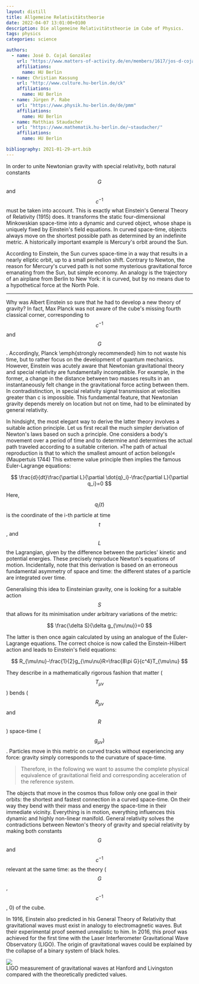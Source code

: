 ```yaml
---
layout: distill
title: Allgemeine Relativitätstheorie
date: 2022-04-07 13:01:00+0100
description: Die allgemeine Relativitätstheorie im Cube of Physics.
tags: physics
categories: science

authors:
  - name: José D. Cojal González
    url: "https://www.matters-of-activity.de/en/members/1617/jos-d-cojal-gonzlez-phd"
    affiliations:
      name: HU Berlin
  - name: Christian Kassung
    url: "http://www.culture.hu-berlin.de/ck"
    affiliations:
      name: HU Berlin
  - name: Jürgen P. Rabe
    url: "https://www.physik.hu-berlin.de/de/pmm"
    affiliations:
      name: HU Berlin
  - name: Matthias Staudacher
    url: "https://www.mathematik.hu-berlin.de/~staudacher/"
    affiliations:
      name: HU Berlin

bibliography: 2021-01-29-art.bib
---
```


In order to unite Newtonian gravity with special relativity, both natural
constants $$G$$ and $$c^{-1}$$ must be taken into account. This is exactly what
Einstein's General Theory of Relativity (1915) does. It transforms the static
four-dimensional Minkowskian space-time into a dynamic and curved object, whose
shape is uniquely fixed by Einstein's field equations. In curved space-time,
objects always move on the shortest possible path as determined by an
indefinite metric. A historically important example is Mercury's orbit around
the Sun.

According to Einstein, the Sun curves space-time in a way that results in a
nearly elliptic orbit, up to a small perihelion shift. Contrary to Newton, the
reason for Mercury's curved path is not some mysterious gravitational force
emanating from the Sun, but simple economy. An analogy is the trajectory of an
airplane from Berlin to New York: it is curved, but by no means due to a
hypothetical force at the North Pole.

<hr>

Why was Albert Einstein so sure that he had to develop a new theory of gravity?
In fact, Max Planck was not aware of the cube's missing fourth classical
corner, corresponding to $$c^{-1}$$ and $$G$$. Accordingly, Planck \emph{strongly
recommended} him to not waste his time, but to rather focus on the development
of quantum mechanics. However, Einstein was acutely aware that Newtonian
gravitational theory and special relativity are fundamentally incompatible. For
example, in the former, a change in the distance between two masses results in
an instantaneously felt change in the gravitational force acting between them.
In contradistinction, in special relativity signal transmission at velocities
greater than c is impossible. This fundamental feature, that Newtonian gravity
depends merely on location but not on time, had to be eliminated by general
relativity.

In hindsight, the most elegant way to derive the latter theory involves a
suitable action principle. Let us first recall the much simpler derivation of
Newton's laws based on such a principle. One considers a body's movement over a
period of time and to determine and determines the actual path traveled
according to a suitable criterion. »The path of actual reproduction is that to
which the smallest amount of action belongs!« (Maupertuis 1744) This extreme
value principle then implies the famous Euler-Lagrange equations:

$$
\frac{d}{dt}\frac{\partial L}{\partial \dot{q}_i}-\frac{\partial L}{\partial q_i}=0
$$

Here, $$q_{i}(t)$$ is the coordinate of the i-th particle at time $$t$$, and
$$L$$ the Lagrangian, given by the difference between the particles' kinetic
and potential energies. These precisely reproduce Newton's equations of motion.
Incidentally, note that this derivation is based on an erroneous fundamental
asymmetry of space and time: the different states of a particle are integrated
over time.

Generalising this idea to Einsteinian gravity, one is looking for a suitable
action $$S$$ that allows for its minimisation under arbitrary variations of the
metric:

$$
\frac{\delta S}{\delta g_{\mu\nu}}=0
$$

The latter is then once again calculated by using an analogue of the
Euler-Lagrange equations. The correct choice is now called the Einstein-Hilbert
action and leads to Einstein's field equations:

$$
R_{\mu\nu}-\frac{1}{2}g_{\mu\nu}R=\frac{8\pi G}{c^4}T_{\mu\nu}
$$

They describe in a mathematically rigorous fashion that matter ($$T_{μν}$$) bends
($$R_{μν}$$ and $$R$$) space-time ($$g_{μν})$$. Particles move in this metric on
curved tracks without experiencing any force: gravity simply corresponds to the
curvature of space-time.

<blockquote>
    Therefore, in the following we want to assume the complete physical equivalence
of gravitational field and corresponding acceleration of the reference
system. <d-cite key="einstein:1907"></d-cite>
</blockquote>

The objects that move in the cosmos thus follow only one goal in their orbits:
the shortest and fastest connection in a curved space-time. On their way they
bend with their mass and energy the space-time in their immediate vicinity.
Everything is in motion, everything influences this dynamic and highly
non-linear manifold. General relativity solves the contradictions between
Newton's theory of gravity and special relativity by making both constants
$$G$$ and $$c^{-1}$$ relevant at the same time: as the theory ($$G$$,
$$c^{-1}$$, 0) of the cube.

In 1916, Einstein also predicted in his General Theory of Relativity that
gravitational waves must exist in analogy to electromagnetic waves. But their
experimental proof seemed unrealistic to him. In 2016, this proof was achieved
for the first time with the Laser Interferometer Gravitational Wave Observatory
(LIGO). The origin of gravitational waves could be explained by the collapse of
a binary system of black holes.

<div class="row mt-3">
    <div class="col-sm mt-3 mt-md-0">
        <img class="img-fluid rounded z-depth-1" src="{{ site.baseurl }}/assets/img/art-01.png">
    </div>
</div>
<div class="caption">
    LIGO measurement of gravitational waves at Hanford and Livingston compared with
the theoretically predicted values.
</div>
